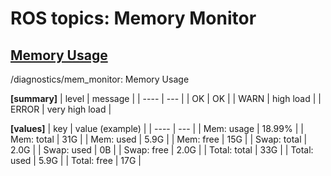 # ROS topics: Memory Monitor

## <u>Memory Usage</u>
/diagnostics/mem_monitor: Memory Usage

<b>[summary]</b>
| level | message |
| ---- | --- |
| OK | OK |
| WARN | high load |
| ERROR | very high load |

<b>[values]</b>
| key | value (example) |
| ---- | --- |
| Mem: usage | 18.99% |
| Mem: total | 31G |
| Mem: used | 5.9G |
| Mem: free | 15G |
| Swap: total | 2.0G |
| Swap: used | 0B |
| Swap: free | 2.0G |
| Total: total | 33G |
| Total: used | 5.9G |
| Total: free | 17G |
